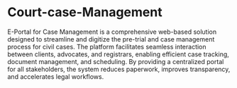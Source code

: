 # Court-case-Management
E-Portal for Case Management is a comprehensive web-based solution designed to streamline and digitize the pre-trial and case management process for civil cases. The platform facilitates seamless interaction between clients, advocates, and registrars, enabling efficient case tracking, document management, and scheduling. By providing a centralized portal for all stakeholders, the system reduces paperwork, improves transparency, and accelerates legal workflows.
